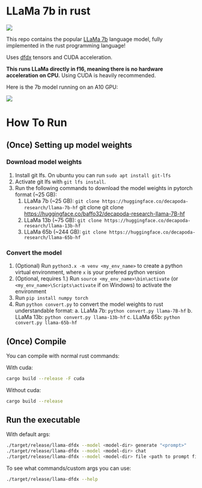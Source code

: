 # LLaMa 7b in rust

[![](https://dcbadge.vercel.app/api/server/AtUhGqBDP5)](https://discord.gg/AtUhGqBDP5)

This repo contains the popular [LLaMa 7b](https://ai.facebook.com/blog/large-language-model-llama-meta-ai/)
language model, fully implemented in the rust programming language!

Uses [dfdx](https://github.com/coreylowman/dfdx) tensors and CUDA acceleration.

**This runs LLaMa directly in f16, meaning there is no hardware acceleration on CPU.** Using CUDA is heavily recommended.

Here is the 7b model running on an A10 GPU:

![](llama-7b-a10.gif)

# How To Run

## (Once) Setting up model weights

### Download model weights
1. Install git lfs. On ubuntu you can run `sudo apt install git-lfs`
2. Activate git lfs with `git lfs install`.
3. Run the following commands to download the model weights in pytorch format (~25 GB):
    1. LLaMa 7b (~25 GB): `git clone https://huggingface.co/decapoda-research/llama-7b-hf`
    git clone git clone https://huggingface.co/baffo32/decapoda-research-llama-7B-hf
    2. LLaMa 13b (~75 GB): `git clone https://huggingface.co/decapoda-research/llama-13b-hf`
    3. LLaMa 65b (~244 GB): `git clone https://huggingface.co/decapoda-research/llama-65b-hf`

### Convert the model
1. (Optional) Run `python3.x -m venv <my_env_name>` to create a python virtual environment, where `x` is your prefered python version
2. (Optional, requires 1.) Run `source <my_env_name>\bin\activate` (or `<my_env_name>\Scripts\activate` if on Windows) to activate the environment
3. Run `pip install numpy torch`
4. Run `python convert.py` to convert the model weights to rust understandable format:
    a. LLaMa 7b: `python convert.py llama-7B-hf`
    b. LLaMa 13b: `python convert.py llama-13b-hf`
    c. LLaMa 65b: `python convert.py llama-65b-hf`

## (Once) Compile

You can compile with normal rust commands:

With cuda:
```bash
cargo build --release -F cuda
```

Without cuda:
```bash
cargo build --release
```

## Run the executable

With default args:
```bash
./target/release/llama-dfdx --model <model-dir> generate "<prompt>"
./target/release/llama-dfdx --model <model-dir> chat
./target/release/llama-dfdx --model <model-dir> file <path to prompt file>
```

To see what commands/custom args you can use:
```bash
./target/release/llama-dfdx --help
```
